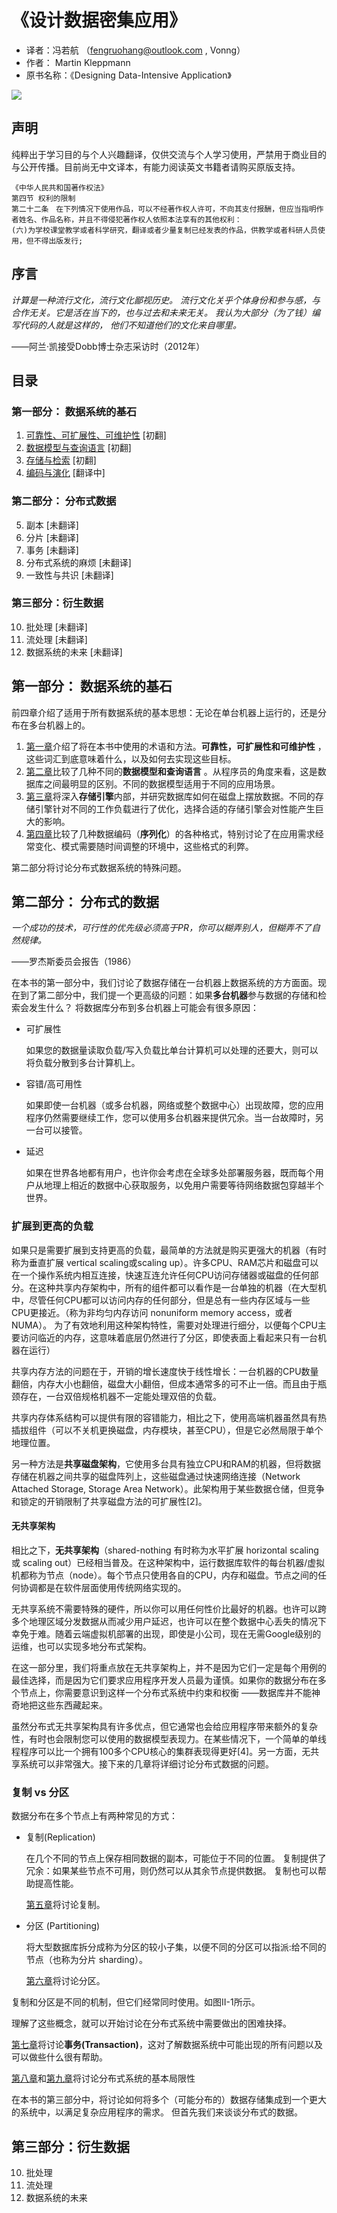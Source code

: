 # 《设计数据密集应用》 

* 译者：冯若航 （fengruohang@outlook.com , Vonng）
* 作者： Martin Kleppmann
* 原书名称：《Designing Data-Intensive Application》


![](images/title.png)

## 声明

纯粹出于学习目的与个人兴趣翻译，仅供交流与个人学习使用，严禁用于商业目的与公开传播。目前尚无中文译本，有能力阅读英文书籍者请购买原版支持。

```
《中华人民共和国著作权法》
第四节 权利的限制
第二十二条　在下列情况下使用作品，可以不经著作权人许可，不向其支付报酬，但应当指明作者姓名、作品名称，并且不得侵犯著作权人依照本法享有的其他权利：
(六)为学校课堂教学或者科学研究，翻译或者少量复制已经发表的作品，供教学或者科研人员使用，但不得出版发行;
```



## 序言

*计算是一种流行文化，流行文化鄙视历史。 流行文化关乎个体身份和参与感，与合作无关。它是活在当下的，也与过去和未来无关。 我认为大部分（为了钱）编写代码的人就是这样的， 他们不知道他们的文化来自哪里。*

——阿兰·凯接受Dobb博士杂志采访时（2012年）



## 目录

### 第一部分： 数据系统的基石

1. [可靠性、可扩展性、可维护性](ch1.md)  [初翻]
2. [数据模型与查询语言](ch2.md) [初翻]
3. [存储与检索](ch3.md) [初翻]
4. [编码与演化](ch4.md) [翻译中]

### 第二部分： 分布式数据

5. 副本 [未翻译]
6. 分片 [未翻译]
7. 事务 [未翻译]
8. 分布式系统的麻烦 [未翻译]
9. 一致性与共识 [未翻译]

### 第三部分：衍生数据

10. 批处理 [未翻译]
11. 流处理 [未翻译]
12. 数据系统的未来 [未翻译]






## 第一部分： 数据系统的基石

前四章介绍了适用于所有数据系统的基本思想：无论在单台机器上运行的，还是分布在多台机器上的。

1. [第一章](ch1.md)介绍了将在本书中使用的术语和方法。**可靠性，可扩展性和可维护性** ，这些词汇到底意味着什么，以及如何去实现这些目标。
2. [第二章](ch2.md)比较了几种不同的**数据模型和查询语言** 。从程序员的角度来看，这是数据库之间最明显的区别。不同的数据模型适用于不同的应用场景。
3. [第三章](ch3.md)将深入**存储引擎**内部，并研究数据库如何在磁盘上摆放数据。不同的存储引擎针对不同的工作负载进行了优化，选择合适的存储引擎会对性能产生巨大的影响。
4. [第四章](ch4)比较了几种数据编码（**序列化**）的各种格式，特别讨论了在应用需求经常变化、模式需要随时间调整的环境中，这些格式的利弊。

第二部分将讨论分布式数据系统的特殊问题。



## 第二部分： 分布式的数据

*一个成功的技术，可行性的优先级必须高于PR，你可以糊弄别人，但糊弄不了自然规律。*

——罗杰斯委员会报告（1986）

在本书的第一部分中，我们讨论了数据存储在一台机器上数据系统的方方面面。现在到了第二部分中，我们提一个更高级的问题：如果**多台机器**参与数据的存储和检索会发生什么？
将数据库分布到多台机器上可能会有很多原因：

* 可扩展性

  如果您的数据量读取负载/写入负载比单台计算机可以处理的还要大，则可以将负载分散到多台计算机上。

* 容错/高可用性

  如果即使一台机器（或多台机器，网络或整个数据中心）出现故障，您的应用程序仍然需要继续工作，您可以使用多台机器来提供冗余。当一台故障时，另一台可以接管。

* 延迟

  如果在世界各地都有用户，也许你会考虑在全球多处部署服务器，既而每个用户从地理上相近的数据中心获取服务，以免用户需要等待网络数据包穿越半个世界。

### 扩展到更高的负载

如果只是需要扩展到支持更高的负载，最简单的方法就是购买更强大的机器（有时称为垂直扩展 vertical scaling或scaling up）。许多CPU、RAM芯片和磁盘可以在一个操作系统内相互连接，快速互连允许任何CPU访问存储器或磁盘的任何部分。在这种共享内存架构中，所有的组件都可以看作是一台单独的机器（在大型机中，尽管任何CPU都可以访问内存的任何部分，但是总有一些内存区域与一些CPU更接近。（称为非均匀内存访问 nonuniform memory access，或者NUMA）。 为了有效地利用这种架构特性，需要对处理进行细分，以便每个CPU主要访问临近的内存，这意味着底层仍然进行了分区，即使表面上看起来只有一台机器在运行）

共享内存方法的问题在于，开销的增长速度快于线性增长：一台机器的CPU数量翻倍，内存大小也翻倍，磁盘大小翻倍，但成本通常多的可不止一倍。而且由于瓶颈存在，一台双倍规格机器不一定能处理双倍的负载。

共享内存体系结构可以提供有限的容错能力，相比之下，使用高端机器虽然具有热插拔组件（可以不关机更换磁盘，内存模块，甚至CPU），但是它必然局限于单个地理位置。

另一种方法是**共享磁盘架构**，它使用多台具有独立CPU和RAM的机器，但将数据存储在机器之间共享的磁盘阵列上，这些磁盘通过快速网络连接（Network Attached Storage, Storage Area Network）。此架构用于某些数据仓储，但竞争和锁定的开销限制了共享磁盘方法的可扩展性[2]。

#### 无共享架构

相比之下，**无共享架构**（shared-nothing 有时称为水平扩展 horizontal scaling 或 scaling out）已经相当普及。在这种架构中，运行数据库软件的每台机器/虚拟机都称为节点（node）。每个节点只使用各自的CPU，内存和磁盘。节点之间的任何协调都是在软件层面使用传统网络实现的。

无共享系统不需要特殊的硬件，所以你可以用任何性价比最好的机器。也许可以跨多个地理区域分发数据从而减少用户延迟，也许可以在整个数据中心丢失的情况下幸免于难。随着云端虚拟机部署的出现，即使是小公司，现在无需Google级别的运维，也可以实现多地分布式架构。

在这一部分里，我们将重点放在无共享架构上，并不是因为它们一定是每个用例的最佳选择，而是因为它们要求应用程序开发人员最为谨慎。如果你的数据分布在多个节点上，你需要意识到这样一个分布式系统中约束和权衡 ——数据库并不能神奇地把这些东西藏起来。

虽然分布式无共享架构具有许多优点，但它通常也会给应用程序带来额外的复杂性，有时也会限制您可以使用的数据模型表现力。在某些情况下，一个简单的单线程程序可以比一个拥有100多个CPU核心的集群表现得更好[4]。另一方面，无共享系统可以非常强大。接下来的几章将详细讨论分布式数据的问题。

### 复制 vs 分区

数据分布在多个节点上有两种常见的方式：

* 复制(Replication)

  在几个不同的节点上保存相同数据的副本，可能位于不同的位置。 复制提供了冗余：如果某些节点不可用，则仍然可以从其余节点提供数据。 复制也可以帮助提高性能。

   [第五章](ch5.md)将讨论复制。

* 分区 (Partitioning)

  将大型数据库拆分成称为分区的较小子集，以便不同的分区可以指派:给不同的节点（也称为分片 sharding）。 

  [第六章](ch6.md)将讨论分区。

复制和分区是不同的机制，但它们经常同时使用。如图II-1所示。

理解了这些概念，就可以开始讨论在分布式系统中需要做出的困难抉择。

[第七章](ch7.md)将讨论**事务(Transaction)**，这对了解数据系统中可能出现的所有问题以及可以做些什么很有帮助。

[第八章](ch8.md)和[第九章](ch9.md)将讨论分布式系统的基本局限性

在本书的第三部分中，将讨论如何将多个（可能分布的）数据存储集成到一个更大的系统中，以满足复杂应用程序的需求。 但首先我们来谈谈分布式的数据。



## 第三部分：衍生数据

10. 批处理
11. 流处理
12. 数据系统的未来